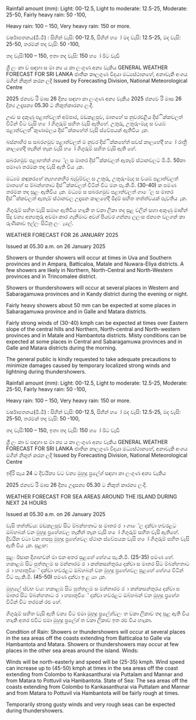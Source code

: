 Rainfall amount (mm): Light: 00-12.5, Light to moderate: 12.5-25, Moderate: 25-50, Fairly heavy rain: 50 -100,

Heavy rain: 100 – 150, Very heavy rain: 150 or more.

වර්ෂාපතනය(මි.මී) : සිහින් වැසි: 00-12.5, සිහින් හ ෝ මද වැසි: 12.5-25, මද වැසි: 25-50, තරමක් තද වැසි: 50 -100,

තද වැසි:100 – 150, ඉතා තද වැසි: 150 හ ෝ ඊට වැඩි

ශ්‍රී ලං කා ව සඳහා ස මා න්‍ය ය කා ලංගුණ අන්‍ය වැකිය GENERAL WEATHER FORECAST FOR SRI LANKA ජාතික කාලගුණ විදයා මධ්‍යස්ථානහේ, අනාවැකි අංශය මගින් නිකුත් කරන ලදි Issued by Forecasting Division, National Meteorological Centre

2025 ජන්‍යව රි මාස 26 දින්‍ය සඳහා කා ලංගුණ අන්‍ය වැකිය 2025 ජන්‍යව රි මාස 26 දින්‍ය උදෑසන්‍ය 05.30 ට නිකුත්කාරන්‍ය ලංදි.

ඌව ස දකුණු පළාත්වලත් අම්පාර, මඩකළපුව, මාතහේ ස නුවරඑළිය දිස්ික්කවලත් විටින් විට වැසි හ ෝ ගිගුරුම් සහිත වැසි ඇතිහේ. උතුරු, උතුරු-මැද ස වයඹ පළාත්වලත් ිකුණාමලය දිස්ික්කහේත් වැසි ස්වේපයක් ඇතිවිය ැක.

බස්නාහිර ස සබරගමුව පළාත්වලත් ම නුවර දිස්ික්කහේත් සවස් කාලහේදී හ ෝ රාත්‍රී කාලහේදී තැනින් තැන වැසි හ ෝ ගිගුරුම් සහිත වැසි ඇති හේ.

සබරගමුව පළාහත්ත් ගාේල ස මාතර දිස්ික්කවලත් ඇතැම් ස්ථානවලට මි.මි. 50කා පමාණ තරමක තද වැසි ඇති විය ැක.

මධ්‍යම කඳුකරහේ නැහගනහිර බෑවුම්වල ස උතුරු, උතුරු-මැද ස වයඹ පළාත්වලත් මාතහේ ස ම්බන්හතාට දිස්ික්කවලත් විටින් විට මන පැ.කි.මී. (30-40) ක පමණ තරමක තද සුළං ඇතිවිය ැක. මධ්‍යම ස සබරගමුව පළාත්වලත් ගාේල ස මාතර දිස්ික්කවලත් ඇතැම් ස්ථානවල උදෑසන කාලහේදී මීදුම් සහිත තත්ත්වයක් පැවතිය ැක.

ගිගුරුම් සහිත වැසි සමාග ඇතිවිය හාැකි ත වකා ලිකා තද සුළ වලින් සහා අකුණු මාඟින් සිදු වන්‍ය අන්‍යතුරු අවමා කාර ගැනීමාට අවශ්‍ පියවර ගන්න්‍ය ලලංස ජන්‍යත වලගන් කා රුණිකාව ඉල්ලං සිටිනු ලංැලේ.

WEATHER FORECAST FOR 26 JANUARY 2025

Issued at 05.30 a.m. on 26 January 2025

Showers or thunder showers will occur at times in Uva and Southern provinces and in Ampara, Batticaloa, Matale and Nuwara-Eliya districts. A few showers are likely in Northern, North-Central and North-Western provinces and in Trincomalee district.

Showers or thundershowers will occur at several places in Western and Sabaragamuwa provinces and in Kandy district during the evening or night.

Fairly heavy showers about 50 mm can be expected at some places in Sabaragamuwa province and in Galle and Matara districts.

Fairly strong winds of (30-40) kmph can be expected at times over Eastern slope of the central hills and Northern, North-central and North-western provinces and in Matale and Hambantota districts. Misty conditions can be expected at some places in Central and Sabaragamuwa provinces and in Galle and Matara districts during the morning.

The general public is kindly requested to take adequate precautions to minimize damages caused by temporary localized strong winds and lightning during thundershowers.

Rainfall amount (mm): Light: 00-12.5, Light to moderate: 12.5-25, Moderate: 25-50, Fairly heavy rain: 50 -100,

Heavy rain: 100 – 150, Very heavy rain: 150 or more.

වර්ෂාපතනය(මි.මී) : සිහින් වැසි: 00-12.5, සිහින් හ ෝ මද වැසි: 12.5-25, මද වැසි: 25-50, තරමක් තද වැසි: 50 -100,

තද වැසි:100 – 150, ඉතා තද වැසි: 150 හ ෝ ඊට වැඩි

ශ්‍රී ලං කා ව සඳහා ස මා න්‍ය ය කා ලංගුණ අන්‍ය වැකිය GENERAL WEATHER FORECAST FOR SRI LANKA ජාතික කාලගුණ විදයා මධ්‍යස්ථානහේ, අනාවැකි අංශය මගින් නිකුත් කරන ලදි Issued by Forecasting Division, National Meteorological Centre

ඉදිරි පැය 24 ට දිවයින්‍ය වට වන්‍ය මුහුදු ප්‍රලේශ්‍ සඳහා කා ලංගුණ අන්‍ය වැකිය

2025 ජන්‍යව රි මාස 26 දින්‍ය උදෑසන්‍ය 05.30 ට නිකුත් කාරන්‍ය ලංදි.

WEATHER FORECAST FOR SEA AREAS AROUND THE ISLAND DURING NEXT 24 HOURS

Issued at 05.30 a.m. on 26 January 2025

වැසි තත්ත්වය: මඩකලපුව සිට ම්බන්හතාට ස මාතර ර ා ගාේල දක්වා හවරළට ඔබ්හබන් වන මුහුදු ප්‍රහේශවල තැනින් තැන වැසි හ ෝ ගිගුරුම් සහිත වැසි ඇතිහේ. දිවයින වටා වන හසසු මුහුදු ප්‍රහේශවල ස්ථාන ස්වේපයක වැසි හ ෝ ගිගුරුම් සහිත වැසි ඇති විය ැක. සුළඟ:

සුළං ඊසාන දිශාහවන් මා එන අතර සුළහේ හේගය පැ.කි.මී. (25-35) පමණ හේ. හකාළඹ සිට පුත්තලම ස මන්නාරම ර ා කන්කසන්තුරය දක්වා ස මාතර සිට ම්බන්හතාට ර ා හපාතුවිේ දක්වා හවරළට ඔබ්හබන් වන මුහුදු ප්‍රහේශවල සුළහේ හේගය විටින් විට පැ.කි.මී. (45-50) පමණ දක්වා ඉ ළ යා ැක.

මුහුලේ ස්වභ වය: හකාළඹ සිට පුත්තලම ස මන්නාරම ර ා කන්කසන්තුරය දක්වා ස මාතර සිට ම්බන්හතාට ර ා හපාතුවිේ දක්වා හවරළට ඔබ්හබන් වන මුහුදු ප්‍රහේශ විටින් විට තරමක් රළු හේ.

ගිගුරුම් සහිත වැසි ඇති වන්‍ය විට එමා මුහුදු ප්‍රලේශ්‍වලං ත වකා ලිකාව තද සුළ ඇති විය හාැකි අතර එවිට එමා මුහුදු ප්‍රලේශ්‍ ත වකා ලිකාව ඉත රළු විය හාැකා.

Condition of Rain: Showers or thundershowers will occur at several places in the sea areas off the coasts extending from Batticaloa to Galle via Hambantota and Matara. Showers or thundershowers may occur at few places in the other sea areas around the island. Winds:

Winds will be north-easterly and speed will be (25-35) kmph. Wind speed can increase up to (45-50) kmph at times in the sea areas off the coast extending from Colombo to Kankasanthurai via Puttalam and Mannar and from Matara to Pottuvil via Hambantota. State of Sea: The sea areas off the coasts extending from Colombo to Kankasanthurai via Puttalam and Mannar and from Matara to Pottuvil via Hambantota will be fairly rough at times.

Temporarily strong gusty winds and very rough seas can be expected during thundershowers.